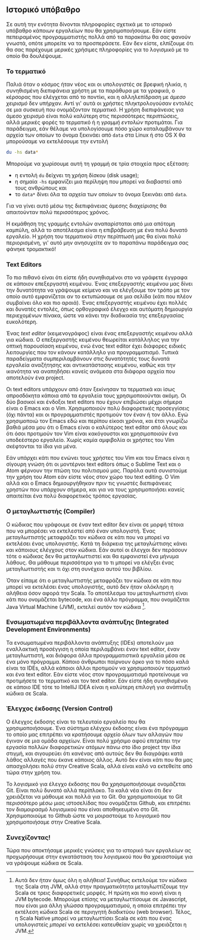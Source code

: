 ## Ιστορικό υπόβαθρο

Σε αυτή την ενότητα δίνονται πληροφορίες σχετικά με το ιστορικό υπόβαθρο κάποιων εργαλείων που θα χρησιμοποιήσουμε.
Εάν είστε πεπειραμένος προγραμματιστής πολλά από τα παρακάτω θα σας φανούν γνωστά, οπότε μπορείτε να τα προσπεράσετε.
Εάν δεν είστε, ελπίζουμε ότι θα σας παρέχουμε μερικές χρήσιμες πληροφορίες για το λογισμικό με το οποίο θα δουλέψουμε.



### Το τερματικό

Παλιά όταν ο κόσμος ήταν νέος και οι υπολογιστές σε βρεφική ηλικία, η συνηθισμένη διεπιφάνεια χρήστη με τα παράθυρα με τα γραφικά, ο κέρσορας που ελέγχεται από το ποντίκι, και η αλληλεπίδραση με *άμεσο χειρισμό* δεν υπήρχαν.
Αντί γι' αυτά οι χρήστες πληκτρολογούσαν εντολές σε μια συσκευή που ονομάζονταν *τερματικό*.
Η χρήση διεπιφάνειας για άμεσο χειρισμό είναι πολύ καλύτερη στις περισσότερες περιπτώσεις, αλλά μερικές φορές το τερματικό ή η *γραμμή εντολών* προτιμάται.
Για παράδειγμα, εάν θέλαμε να υπολογίσουμε πόσο χώρο καταλαμβάνουν τα αρχεία των οποίων το όνομα ξεκινάει από `data` στα Linux ή στο OS X θα μπορούσαμε να εκτελέσουμε την εντολή

```bash
du -hs data*
```

Μπορούμε να χωρίσουμε αυτή τη γραμμή σε τρία στοιχεία προς εξέταση:

- η εντολή `du` δείχνει τη χρήση δίσκου (disk usage);
- η σημαία `-hs` εμφανίζει μια περίληψη που μπορεί να διαβαστεί από τους ανθρώπους και
- το `data*` δίνει όλα τα αρχεία των οποίων το όνομα ξεκινάει από `data`.

Για να γίνει αυτό μέσω της διεπιφάνειας άμεσης διαχείρισης θα απαιτούνταν πολύ περισσότερος χρόνος.
 
Η εκμάθηση της γραμμής εντολών αναπαρίσταται από μια απότομη καμπύλη, αλλά το αποτέλεσμα είναι η επιβράβευση με ένα πολύ δυνατό εργαλείο.
Η χρήση του τερματικού στην περίπτωσή μας θα είναι πολύ περιορισμένη, γι' αυτό μην ανησυχείτε αν το παραπάνω παράδειγμα σας φάνηκε τρομακτικό!


### Text Editors

Το πιο πιθανό είναι ότι είστε ήδη συνηθισμένοι στο να γράφετε έγγραφα σε κάποιον επεξεργαστή κειμένου.
Ένας επεξεργαστής κειμένου μας δίνει την δυνατότητα να γράψουμε κείμενο και να ελέγξουμε τον τρόπο με τον οποίο αυτό εμφανίζεται αν το εκτυπώσουμε σε μια σελίδα (κάτι που πλέον συμβαίνει όλο και πιο αραιά).
Ένας επεξεργαστής κειμένου έχει πολλές και δυνατές εντολές, όπως ορθογραφικό έλεγχο και αυτόματη δημιουργία περιεχομένων πίνακα, ώστε να κάνει την διαδικασία της επεξεργασίας ευκολότερη.

Ένας *text editor* (κειμενογράφος) είναι ένας επεξεργαστής κειμένου αλλά για κώδικα.
Ο επεξεργαστής κειμένου θεωρείται κατάλληλος για την οπτική παρουσίαση κειμένου, ενώ ένας text editor έχει διάφορες ειδικές λειτουργίες που τον κάνουν κατάλληλο για προγραμματισμό.
Τυπικά παραδείγματα συμπεριλαμβάνουν στις δυνατότητές τους δυνατά εργαλεία αναζήτησης και αντικατάστασης κειμένου, καθώς και την ικανότητα να αναπηδήσει κανείς ανάμεσα στα διάφορα αρχεία που αποτελούν ένα project.

Οι text editors υπάρχουν από όταν ξεκίνησαν τα τερματικά και ίσως απροσδόκητα κάποια από τα εργαλεία τους χρησιμοποιούνται ακόμη.
Οι δύο βασικοί και ένδοξοι text editors που έχουν επιβιώσει μέχρι σήμερα είναι ο Emacs και ο Vim.
Χρησιμοποιούν πολύ διαφορετικές προσεγγίσεις (όχι πάντα) και οι προγραμματιστές προτιμούν τον έναν ή τον άλλο.
Εγώ χρησιμοποιώ τον Emacs εδώ και περίπου είκοσι χρόνια, και έτσι γνωρίζω βαθιά μέσα μου ότι ο Emacs είναι ο καλύτερος text editor από όλους και ότι όσοι προτιμούν τον Vim είναι κακόγουστοι και χρησιμοποιούν ένα υποδεέστερο εργαλείο.
Χωρίς καμία αμφιβολία οι χρήστες του Vim σκέφτονται τα ίδια για μένα.

Εάν υπάρχει κάτι που ενώνει τους χρήστες του Vim και του Emacs είναι η σίγουρη γνώση ότι οι μοντέρνοι text editors όπως ο Sublime Text και ο Atom φέρνουν την πτώση του πολιτισμού μας.
Παρόλα αυτά συνιστούμε την χρήση του Atom εάν είστε νέος στον χώρο του text editing.
Ο Vim αλλά και ο Emacs δημιουργήθηκαν πριν τις γνωστές διεπιφάνειες χρηστών που υπάρχουν σήμερα, και για να τους χρησιμοποιήσει κανείς απαιτείται ένα πολύ διαφορετικός τρόπος εργασίας.


### Ο μεταγλωττιστής (Compiler)

Ο κώδικας που γράφουμε σε έναν text editor δεν είναι σε μορφή τέτοια που να μπορέσει να εκτελεστεί από έναν υπολογιστή.
Ένας *μεταγλωττιστής* μεταφράζει τον κώδικα σε κάτι που να μπορεί να εκτελέσει ένας υπολογιστής.
Κατά τη διάρκεια της μεταγλώττισης κάνει και κάποιους ελέγχους στον κώδικα.
Εάν αυτοί οι έλεγχοι δεν περάσουν τότε ο κώδικας δεν θα μεταγλωττιστεί και θα εμφανιστεί ένα μήνυμα λάθους.
Θα μάθουμε περισσότερα για το τι μπορεί να ελέγξει ένας μεταγλωττιστής και τι όχι στη συνέχεια αυτού του βιβλίου.

Όταν είπαμε ότι ο μεταγλωττιστής μεταφράζει τον κώδικα σε κάτι που μπορεί να εκτελέσει ένας υπολογιστής, αυτό δεν ήταν ολόκληρη η αλήθεια όσον αφορά την Scala.
Το αποτέλεσμα του μεταγλωττιστή είναι κάτι που ονομάζεται bytecode, και ένα άλλο πρόγραμμα, που ονομάζεται Java Virtual Machine (JVM), εκτελεί αυτόν τον κώδικα [^επιπλοκές].


### Ενσωματωμένα περιβάλλοντα ανάπτυξης (Integrated Development Environments)

Τα ενσωματωμένα περιβάλλοντα ανάπτυξης (IDEs) αποτελούν μια εναλλακτική προσέγγιση η οποία περιλαμβάνει έναν text editor, έναν μεταγλωττιστή, και διάφορα άλλα προγραμματιστικά εργαλεία μέσα σε ένα μόνο πρόγραμμα.
Κάποιο άνθρωποι παίρνουν όρκο για το πόσο καλά είναι τα IDEs, αλλά κάποιοι άλλοι προτιμούν να χρησιμοποιούν τερματικό και ένα text editor.
Εάν είστε νέος στον προγραμματισμό προτείνουμε να προτιμήσετε το τερματικό και τον text editor.
Εάν είστε ήδη συνηθισμένοι σε κάποιο IDE τότε το IntelliJ IDEA είναι η καλύτερη επιλογή για ανάπτυξη κώδικα σε Scala.


### Έλεγχος έκδοσης (Version Control)

Ο έλεγχος έκδοσης είναι το τελευταίο εργαλείο που θα χρησιμοποιήσουμε.
Ένα σύστημα ελέγχου έκδοσης είναι ένα πρόγραμμα το οποίο μας επιτρέπει να κρατήσουμε αρχείο όλων των αλλαγών που έγιναν σε μια ομάδα αρχείων.
Είναι πολύ χρήσιμο αφού επιτρέπει την εργασία πολλών διαφορετικών ατόμων πάνω στο ίδιο project την ίδια στιγμή, και σιγουρεύει ότι κανένας από αυτούς δεν θα διαγράψει κατά λάθος αλλαγές που έκανε κάποιος άλλος.
Αυτό δεν είναι κάτι που θα μας απασχολήσει πολύ στην Creative Scala, αλλά είναι καλό να εκτεθείτε από τώρα στην χρήση του.

Το λογισμικό για έλεγχο έκδοσης που θα χρησιμοποιήσουμε ονομάζεται Git.
Είναι πολύ δυνατό αλλά περίπλοκο.
Τα καλά νέα είναι ότι δεν χρειάζεται να μάθουμε και πολλά για το Git.
Θα χρησιμοποιούμε το Git περισσότερο μέσω μιας ιστοσελίδας που ονομάζεται Github, και επιτρέπει τον διαμοιρασμό λογισμικού που είναι αποθηκευμένο στο Git.
Χρησιμοποιούμε το Github ώστε να μοιραστούμε το λογισμικό που χρησιμοποιήσαμε στην Creative Scala.


### Συνεχίζοντας!

Τώρα που αποκτήσαμε μερικές γνώσεις για το ιστορικό των εργαλείων ας προχωρήσουμε στην εγκατάσταση του λογισμικού που θα χρειαστούμε για να γράψουμε κώδικα σε  Scala.


[^επιπλοκές]: Αυτά δεν ήταν όμως όλη η αλήθεια! Συνήθως εκτελούμε τον κώδικα της Scala στη JVM, αλλά στην πραγματικότητα μεταγλωττίζουμε την Scala σε τρεις διαφορετικές μορφές. Η πρώτη και πιο κοινή είναι η JVM bytecode. Μπορούμε επίσης να μεταγλωττίσουμε σε Javascript, που είναι μια άλλη γλώσσα προγραμματισμού, η οποία επιτρέπει την εκτέλεση κώδικα Scala σε περιηγητή διαδικτύου (web browser). Τέλος, η Scala Native μπορεί να  μεταγλωττίσει Scala σε κάτι που ένας υπολογιστείς *μπορεί* να εκτελέσει κατευθείαν χωρίς να χρειάζεται η JVM.


